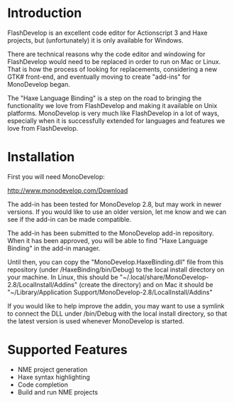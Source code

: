 # Introduction

FlashDevelop is an excellent code editor for Actionscript 3 and Haxe projects, but (unfortunately) it is only available for Windows.

There are technical reasons why the code editor and windowing for FlashDevelop would need to be replaced in order to run on Mac or Linux. That is how the process of looking for replacements, considering a new GTK# front-end, and eventually moving to create "add-ins" for MonoDevelop began.

The "Haxe Language Binding" is a step on the road to bringing the functionality we love from FlashDevelop and making it available on Unix platforms. MonoDevelop is very much like FlashDevelop in a lot of ways, especially when it is successfully extended for languages and features we love from FlashDevelop.

# Installation

First you will need MonoDevelop:

http://www.monodevelop.com/Download

The add-in has been tested for MonoDevelop 2.8, but may work in newer versions. If you would like to use an older version, let me know and we can see if the add-in can be made compatible.

The add-in has been submitted to the MonoDevelop add-in repository. When it has been approved, you will be able to find "Haxe Language Binding" in the add-in manager.

Until then, you can copy the "MonoDevelop.HaxeBinding.dll" file from this repository (under /HaxeBinding/bin/Debug) to the local install directory on your machine. In Linux, this should be "~/.local/share/MonoDevelop-2.8/LocalInstall/Addins" (create the directory) and on Mac it should be "~/Library/Application Support/MonoDevelop-2.8/LocalInstall/Addins"

If you would like to help improve the addin, you may want to use a symlink to connect the DLL under /bin/Debug with the local install directory, so that the latest version is used whenever MonoDevelop is started. 


# Supported Features

 * NME project generation
 * Haxe syntax highlighting
 * Code completion
 * Build and run NME projects
